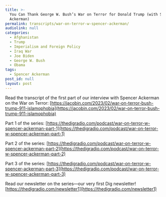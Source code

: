 ```yaml
---
title: >-
  You Can Thank George W. Bush’s War on Terror for Donald Trump (with Spencer
  Ackerman)
permalink: transcripts/war-on-terror-w-spencer-ackerman/
audiolink: null
categories:
  - Afghanistan
  - Trump
  - Imperialism and Foreign Policy
  - Iraq War
  - Joe Biden
  - George W. Bush
  - Obama
tags:
  - Spencer Ackerman
post_id: null
layout: post
---
```


Read the transcript of the first part of our interview with Spencer Ackerman on the War on Terror:
[https://jacobin.com/2023/02/war-on-terror-bush-trump-911-islamophobia](https://jacobin.com/2023/02/war-on-terror-bush-trump-911-islamophobia)

Part 1 of the series:
[https://thedigradio.com/podcast/war-on-terror-w-spencer-ackerman-part-1](https://thedigradio.com/podcast/war-on-terror-w-spencer-ackerman-part-1)

Part 2 of the series:
[https://thedigradio.com/podcast/war-on-terror-w-spencer-ackerman-part-2](https://thedigradio.com/podcast/war-on-terror-w-spencer-ackerman-part-2)

Part 3 of the series:
[https://thedigradio.com/podcast/war-on-terror-w-spencer-ackerman-part-3](https://thedigradio.com/podcast/war-on-terror-w-spencer-ackerman-part-3)

Read our newsletter on the series—our very first Dig newsletter!
[https://thedigradio.com/newsletter1](https://thedigradio.com/newsletter1)
